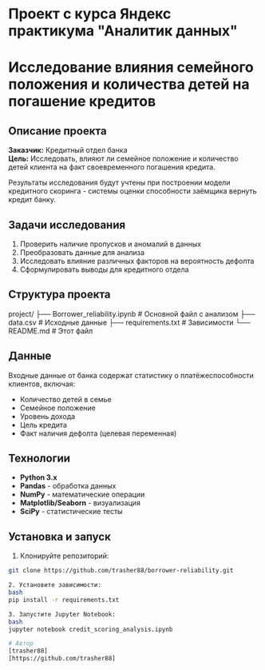# Проект с курса Яндекс практикума "Аналитик данных"
# Исследование влияния семейного положения и количества детей на погашение кредитов

## Описание проекта
**Заказчик:** Кредитный отдел банка  
**Цель:** Исследовать, влияют ли семейное положение и количество детей клиента на факт своевременного погашения кредита.  

Результаты исследования будут учтены при построении модели кредитного скоринга - системы оценки способности заёмщика вернуть кредит банку.

## Задачи исследования
1. Проверить наличие пропусков и аномалий в данных
2. Преобразовать данные для анализа
3. Исследовать влияние различных факторов на вероятность дефолта
4. Сформулировать выводы для кредитного отдела

## Структура проекта
project/
  ├── Borrower_reliability.ipynb # Основной файл с анализом
  ├── data.csv # Исходные данные
  ├── requirements.txt # Зависимости
  └── README.md # Этот файл


## Данные
Входные данные от банка содержат статистику о платёжеспособности клиентов, включая:
- Количество детей в семье
- Семейное положение
- Уровень дохода
- Цель кредита
- Факт наличия дефолта (целевая переменная)

## Технологии
- **Python 3.x**
- **Pandas** - обработка данных
- **NumPy** - математические операции
- **Matplotlib/Seaborn** - визуализация
- **SciPy** - статистические тесты

## Установка и запуск
1. Клонируйте репозиторий:
```bash
git clone https://github.com/trasher88/borrower-reliability.git

2. Установите зависимости:
bash
pip install -r requirements.txt

3. Запустите Jupyter Notebook:
bash
jupyter notebook credit_scoring_analysis.ipynb

# Автор
[trasher88]
[https://github.com/trasher88]
